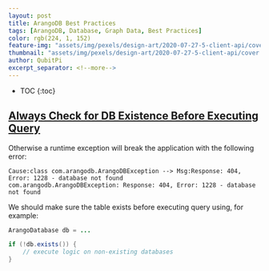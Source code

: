 ```yaml
---
layout: post
title: ArangoDB Best Practices
tags: [ArangoDB, Database, Graph Data, Best Practices]
color: rgb(224, 1, 152)
feature-img: "assets/img/pexels/design-art/2020-07-27-5-client-api/cover.png"
thumbnail: "assets/img/pexels/design-art/2020-07-27-5-client-api/cover.png"
author: QubitPi
excerpt_separator: <!--more-->
---
```


<!--more-->

* TOC
{:toc}

## [Always Check for DB Existence Before Executing Query](https://github.com/arangodb/arangodb-java-driver/issues/254)

Otherwise a runtime exception will break the application with the following error: 

```
Cause:class com.arangodb.ArangoDBException --> Msg:Response: 404, Error: 1228 - database not found
com.arangodb.ArangoDBException: Response: 404, Error: 1228 - database not found
```

We should make sure the table exists before executing query using, for example:

```java
ArangoDatabase db = ...

if (!db.exists()) {
    // execute logic on non-existing databases
}
```
